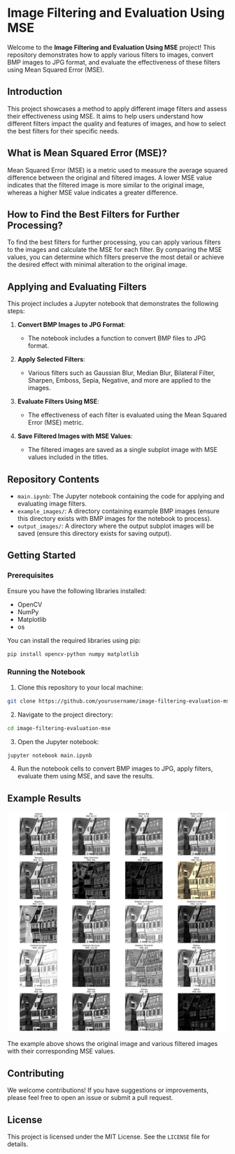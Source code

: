 
# Image Filtering and Evaluation Using MSE

Welcome to the **Image Filtering and Evaluation Using MSE** project! This repository demonstrates how to apply various filters to images, convert BMP images to JPG format, and evaluate the effectiveness of these filters using Mean Squared Error (MSE).

## Introduction

This project showcases a method to apply different image filters and assess their effectiveness using MSE. It aims to help users understand how different filters impact the quality and features of images, and how to select the best filters for their specific needs.

## What is Mean Squared Error (MSE)?

Mean Squared Error (MSE) is a metric used to measure the average squared difference between the original and filtered images. A lower MSE value indicates that the filtered image is more similar to the original image, whereas a higher MSE value indicates a greater difference.

## How to Find the Best Filters for Further Processing?

To find the best filters for further processing, you can apply various filters to the images and calculate the MSE for each filter. By comparing the MSE values, you can determine which filters preserve the most detail or achieve the desired effect with minimal alteration to the original image.

## Applying and Evaluating Filters

This project includes a Jupyter notebook that demonstrates the following steps:

1. **Convert BMP Images to JPG Format**:
   - The notebook includes a function to convert BMP files to JPG format.

2. **Apply Selected Filters**:
   - Various filters such as Gaussian Blur, Median Blur, Bilateral Filter, Sharpen, Emboss, Sepia, Negative, and more are applied to the images.

3. **Evaluate Filters Using MSE**:
   - The effectiveness of each filter is evaluated using the Mean Squared Error (MSE) metric.

4. **Save Filtered Images with MSE Values**:
   - The filtered images are saved as a single subplot image with MSE values included in the titles.

## Repository Contents

- `main.ipynb`: The Jupyter notebook containing the code for applying and evaluating image filters.
- `example_images/`: A directory containing example BMP images (ensure this directory exists with BMP images for the notebook to process).
- `output_images/`: A directory where the output subplot images will be saved (ensure this directory exists for saving output).

## Getting Started

### Prerequisites

Ensure you have the following libraries installed:

- OpenCV
- NumPy
- Matplotlib
- os

You can install the required libraries using pip:

```bash
pip install opencv-python numpy matplotlib
```

### Running the Notebook

1. Clone this repository to your local machine:

```bash
git clone https://github.com/yourusername/image-filtering-evaluation-mse.git
```

2. Navigate to the project directory:

```bash
cd image-filtering-evaluation-mse
```

3. Open the Jupyter notebook:

```bash
jupyter notebook main.ipynb
```

4. Run the notebook cells to convert BMP images to JPG, apply filters, evaluate them using MSE, and save the results.

## Example Results

![Example Subplot](https://github.com/lvimuth/ImageFilterExperiments/blob/main/PlotImg/houses_subplot.jpg)

The example above shows the original image and various filtered images with their corresponding MSE values.

## Contributing

We welcome contributions! If you have suggestions or improvements, please feel free to open an issue or submit a pull request.

## License

This project is licensed under the MIT License. See the `LICENSE` file for details.
